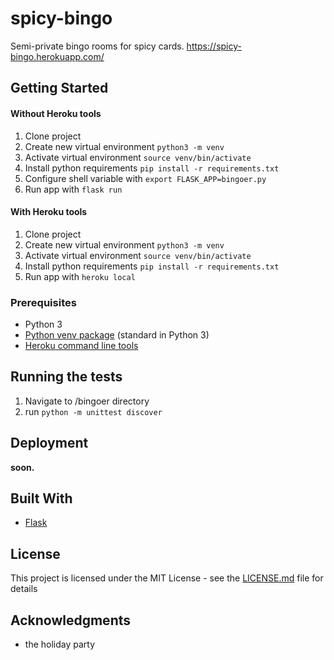 # spicy-bingo

Semi-private bingo rooms for spicy cards.
https://spicy-bingo.herokuapp.com/

## Getting Started

#### Without Heroku tools
1. Clone project
2. Create new virtual environment ```python3 -m venv```
3. Activate virtual environment ```source venv/bin/activate```
3. Install python requirements ```pip install -r requirements.txt```
4. Configure shell variable with ```export FLASK_APP=bingoer.py```
5. Run app with ```flask run```

#### With Heroku tools
1. Clone project
2. Create new virtual environment ```python3 -m venv```
3. Activate virtual environment ```source venv/bin/activate```
2. Install python requirements ```pip install -r requirements.txt```
3. Run app with ```heroku local```

### Prerequisites
* Python 3
* [Python venv package](https://docs.python.org/3/library/venv.html) (standard in Python 3)
* [Heroku command line tools](https://devcenter.heroku.com/categories/command-line)

## Running the tests

1. Navigate to /bingoer directory
2. run ```python -m unittest discover```

## Deployment


__soon.__


## Built With

* [Flask](http://flask.pocoo.org/)

## License

This project is licensed under the MIT License - see the [LICENSE.md](LICENSE.md) file for details

## Acknowledgments

* the holiday party
